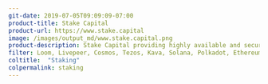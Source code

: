 ```yaml
---
git-date: 2019-07-05T09:09:09-07:00
product-title: Stake Capital
product-url: https://www.stake.capital
image: /images/output_md/www.stake.capital.png
product-description: Stake Capital providing highly available and secure blockchain validation services for all the leading proof-of-stake networks.
filter: Loom, Livepeer, Cosmos, Tezos, Kava, Solana, Polkadot, Ethereum 2.0
coltitle:  "Staking"
colpermalink: staking
---
```

